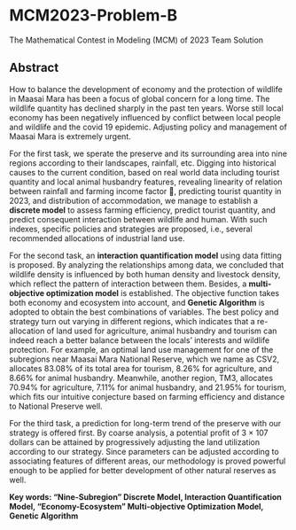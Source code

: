 # MCM2023-Problem-B
The Mathematical Contest in Modeling (MCM) of 2023 Team Solution

## Abstract
How to balance the development of economy and the protection of wildlife in Maasai Mara has been a focus of global concern for a long time. The wildlife quantity has declined sharply in the past ten years. Worse still local economy has been negatively influenced by conflict between local people and wildlife and the covid 19 epidemic. Adjusting policy and management of Maasai Mara is extremely urgent. 

For the first task, we sperate the preserve and its surrounding area into nine regions according to their landscapes, rainfall, etc. Digging into historical causes to the current condition, based on real world data including tourist quantity and local animal husbandry features, revealing linearity of relation between rainfall and farming income factor , predicting tourist quantity in 2023, and distribution of accommodation, we manage to establish a **discrete model** to assess farming efficiency, predict tourist quantity, and predict consequent interaction between wildlife and human. With such indexes, specific policies and strategies are proposed, i.e., several recommended allocations of industrial land use. 

For the second task, an **interaction quantification model** using data fitting is proposed. By analyzing the relationships among data, we concluded that wildlife density is influenced by both human density and livestock density, which reflect the pattern of interaction between them. Besides, a **multi-objective optimization model** is established. The objective function takes both economy and ecosystem into account, and **Genetic Algorithm** is adopted to obtain the best combinations of variables. The best policy and strategy turn out varying in different regions, which indicates that a re-allocation of land used for agriculture, animal husbandry and tourism can indeed reach a better balance between the locals’ interests and wildlife protection. For example, an optimal land use management for one of the subregions near Maasai Mara National Reserve, which we name as CSV2, allocates 83.08% of its total area for tourism, 8.26% for agriculture, and 8.66% for animal husbandry. Meanwhile, another region, TM3, allocates 70.94% for agriculture, 7.11% for animal husbandry, and 21.95% for tourism, which fits our intuitive conjecture based on farming efficiency and distance to National Preserve well. 

For the third task, a prediction for long-term trend of the preserve with our strategy is offered first. By coarse analysis, a potential profit of 3 × 107 dollars can be attained by progressively adjusting the land utilization according to our strategy. Since parameters can be adjusted according to associating features of different areas, our methodology is proved powerful enough to be applied for better development of other natural reserves as well.

**Key words: “Nine-Subregion” Discrete Model, Interaction Quantification Model, “Economy-Ecosystem” Multi-objective Optimization Model, Genetic Algorithm**
